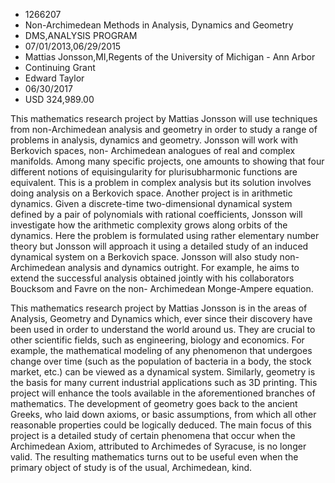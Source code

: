 
* 1266207
* Non-Archimedean Methods in Analysis, Dynamics and Geometry
* DMS,ANALYSIS PROGRAM
* 07/01/2013,06/29/2015
* Mattias Jonsson,MI,Regents of the University of Michigan - Ann Arbor
* Continuing Grant
* Edward Taylor
* 06/30/2017
* USD 324,989.00

This mathematics research project by Mattias Jonsson will use techniques from
non-Archimedean analysis and geometry in order to study a range of problems in
analysis, dynamics and geometry. Jonsson will work with Berkovich spaces, non-
Archimedean analogues of real and complex manifolds. Among many specific
projects, one amounts to showing that four different notions of equisingularity
for plurisubharmonic functions are equivalent. This is a problem in complex
analysis but its solution involves doing analysis on a Berkovich space. Another
project is in arithmetic dynamics. Given a discrete-time two-dimensional
dynamical system defined by a pair of polynomials with rational coefficients,
Jonsson will investigate how the arithmetic complexity grows along orbits of the
dynamics. Here the problem is formulated using rather elementary number theory
but Jonsson will approach it using a detailed study of an induced dynamical
system on a Berkovich space. Jonsson will also study non-Archimedean analysis
and dynamics outright. For example, he aims to extend the successful analysis
obtained jointly with his collaborators Boucksom and Favre on the non-
Archimedean Monge-Ampere equation.

This mathematics research project by Mattias Jonsson is in the areas of
Analysis, Geometry and Dynamics which, ever since their discovery have been used
in order to understand the world around us. They are crucial to other scientific
fields, such as engineering, biology and economics. For example, the
mathematical modeling of any phenomenon that undergoes change over time (such as
the population of bacteria in a body, the stock market, etc.) can be viewed as a
dynamical system. Similarly, geometry is the basis for many current industrial
applications such as 3D printing. This project will enhance the tools available
in the aforementioned branches of mathematics. The development of geometry goes
back to the ancient Greeks, who laid down axioms, or basic assumptions, from
which all other reasonable properties could be logically deduced. The main focus
of this project is a detailed study of certain phenomena that occur when the
Archimedean Axiom, attributed to Archimedes of Syracuse, is no longer valid. The
resulting mathematics turns out to be useful even when the primary object of
study is of the usual, Archimedean, kind.

